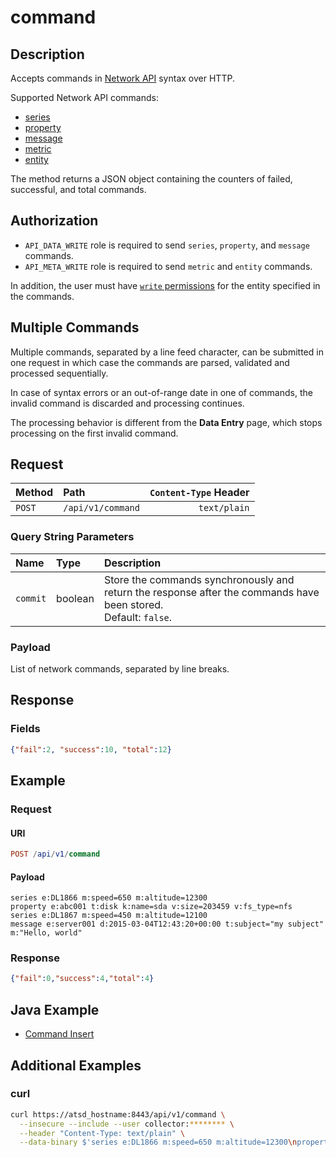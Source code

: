 # command

## Description

Accepts commands in [Network API](../../../api/network/README.md) syntax over HTTP.

Supported Network API commands:

* [series](../../../api/network/series.md)
* [property](../../../api/network/property.md)
* [message](../../../api/network/message.md)
* [metric](../../../api/network/metric.md)
* [entity](../../../api/network/entity.md)

The method returns a JSON object containing the counters of failed, successful, and total commands.

## Authorization

* `API_DATA_WRITE` role is required to send `series`, `property`, and `message` commands.
* `API_META_WRITE` role is required to send `metric` and `entity` commands.

In addition, the user must have [`write` permissions](../../../administration/user-authorization.md#entity-permissions) for the entity specified in the commands.

## Multiple Commands

Multiple commands, separated by a line feed character, can be submitted in one request in which case the commands are parsed, validated and processed sequentially.

In case of syntax errors or an out-of-range date in one of commands, the invalid command is discarded and processing continues.

The processing behavior is different from the **Data Entry** page, which stops processing on the first invalid command.

## Request

| Method| Path | `Content-Type` Header|
|:---|:---|---:|
| `POST` | `/api/v1/command` | `text/plain` |

### Query String Parameters

| **Name** | **Type** | **Description** |
|:---|:---|:---|
| `commit`   | boolean   | Store the commands synchronously and return the response after the commands have been stored.<br>Default: `false`.|

### Payload

List of network commands, separated by line breaks.

## Response

### Fields

```json
{"fail":2, "success":10, "total":12}
```

## Example

### Request

#### URI

```elm
POST /api/v1/command
```

#### Payload

```ls
series e:DL1866 m:speed=650 m:altitude=12300
property e:abc001 t:disk k:name=sda v:size=203459 v:fs_type=nfs
series e:DL1867 m:speed=450 m:altitude=12100
message e:server001 d:2015-03-04T12:43:20+00:00 t:subject="my subject" m:"Hello, world"
```

### Response

```json
{"fail":0,"success":4,"total":4}
```

## Java Example

* [Command Insert](examples/DataApiCommandInsertExample.java)

## Additional Examples

### curl

```bash
curl https://atsd_hostname:8443/api/v1/command \
  --insecure --include --user collector:******** \
  --header "Content-Type: text/plain" \
  --data-binary $'series e:DL1866 m:speed=650 m:altitude=12300\nproperty e:abc001 t:disk k:name=sda v:size=203459 v:fs_type=nfs'
```
